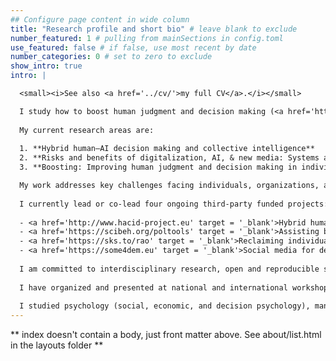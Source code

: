 ```yaml
---
## Configure page content in wide column
title: "Research profile and short bio" # leave blank to exclude
number_featured: 1 # pulling from mainSections in config.toml
use_featured: false # if false, use most recent by date
number_categories: 0 # set to zero to exclude
show_intro: true
intro: |

  <small><i>See also <a href='../cv/'>my full CV</a>.</i></small>

  I study how to boost human judgment and decision making (<a href='https://scienceofboosting.org' target = '_blank'>scienceofboosting.org</a>) by investigating human and machine behavior—drawing on psychology, cognitive science, AI, collective intelligence, and computational social science. I head the <a href='https://www.mpib-berlin.mpg.de/research/research-centers/adaptive-rationality/research-areas/boosting-decision-making' target = '_blank'>research area "boosting decision making"</a> (see also <a href='https://scienceofboosting.org' target = '_blank'>scienceofboosting.org</a>), am a <a href='https://www.mpib-berlin.mpg.de/staff/stefan-herzog' target = '_blank'>senior research scientist</a>, and serve as one of the director&apos;s deputies at the <a href='https://www.mpib-berlin.mpg.de/research/research-centers/adaptive-rationality' target = '_blank'>Center for Adaptive Rationality</a>  at the <a href='https://www.mpib-berlin.mpg.de/en' target = '_blank'>Max Planck Institute for Human Development</a> in Berlin. I actively engage in science communication, policy advising, and applied problem solving.
  
  My current research areas are:
  
  1. **Hybrid human–AI decision making and collective intelligence**
  2. **Risks and benefits of digitalization, AI, & new media: Systems and behavioral interventions for resilient citizens, organizations, & societies**
  3. **Boosting: Improving human judgment and decision making in individuals and teams**

  My work addresses key challenges facing individuals, organizations, and societies: building better and more trustworthy hybrid human–AI teams, ensuring AI supports (rather than erodes) human competences, and strengthening resilience against misinformation, manipulation, and risks of generative AI.
  
  I currently lead or co-lead four ongoing third-party funded projects:
  
  - <a href='http://www.hacid-project.eu' target = '_blank'>Hybrid human artificial collective intelligence in open-ended decision making (HACID)</a> for medical diagnostics and climate services (EU Horizon grant, co-PI)
  - <a href='https://scibeh.org/poltools' target = '_blank'>Assisting behavioral science and evidence-based policy making using online machine tools (POLTOOLS)</a> (DFG grant, PI)
  - <a href='https://sks.to/rao' target = '_blank'>Reclaiming individual autonomy and democratic discourse online: How to rebalance human and algorithmic decision making (Reclaiming autonomy online/RAO)</a> (Volkswagen Foundation grant, co-PI)
  - <a href='https://some4dem.eu' target = '_blank'>Social media for democracy – understanding the causal mechanisms of digital citizenship (SoMe4Dem)</a> (EU Horizon grant, co-PI)
  
  I am committed to interdisciplinary research, open and reproducible science, research-led teaching, and building inclusive, equitable research environments. I have published in top international peer-reviewed journals (e.g., Annual Review of Psychology, Nature Human Behaviour, Perspectives in Psychological Science, PNAS, Psychological Science, Science Advances, and Trends in Cognitive Sciences) and have been featured in Science, Scientific American, and cited in academic and popular books, including Superforecasting by Tetlock and Gardner. In 2010 I received the <a href='https://sjdm.org/history.html' target = '_blank'>Hillel Einhorn New Investigator Award of the Society for Judgment and Decision Making</a>.
  
  I have organized and presented at national and international workshops, symposia and conferences and have been invited to give talks and keynotes at academic institutions in the US, Germany, Spain, Switzerland, and the UK (incl., The University of Chicago Booth School of Business, University of California, London School of Economics, ETH Zürich, Ecole Normale Supérieure, Universitat Pompeu Fabra, Max Planck Institute for Research on Collective Goods).
  
  I studied psychology (social, economic, and decision psychology), management (organizational science and marketing), and computer science, and received my PhD in psychology from the University of Basel in 2009.
---
```


** index doesn't contain a body, just front matter above.
See about/list.html in the layouts folder **